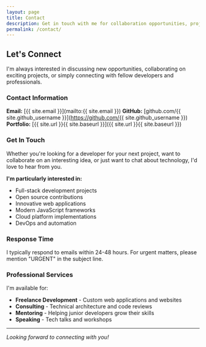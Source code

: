 ```yaml
---
layout: page
title: Contact
description: Get in touch with me for collaboration opportunities, project inquiries, or just to connect.
permalink: /contact/
---
```


## Let's Connect

I'm always interested in discussing new opportunities, collaborating on exciting projects, or simply connecting with fellow developers and professionals.

### Contact Information

**Email:** [{{ site.email }}](mailto:{{ site.email }})
**GitHub:** [github.com/{{ site.github_username }}](https://github.com/{{ site.github_username }})
**Portfolio:** [{{ site.url }}{{ site.baseurl }}]({{ site.url }}{{ site.baseurl }})

### Get In Touch

Whether you're looking for a developer for your next project, want to collaborate on an interesting idea, or just want to chat about technology, I'd love to hear from you.

**I'm particularly interested in:**
- Full-stack development projects
- Open source contributions
- Innovative web applications
- Modern JavaScript frameworks
- Cloud platform implementations
- DevOps and automation

### Response Time

I typically respond to emails within 24-48 hours. For urgent matters, please mention "URGENT" in the subject line.

### Professional Services

I'm available for:
- **Freelance Development** - Custom web applications and websites
- **Consulting** - Technical architecture and code reviews
- **Mentoring** - Helping junior developers grow their skills
- **Speaking** - Tech talks and workshops

---

*Looking forward to connecting with you!*